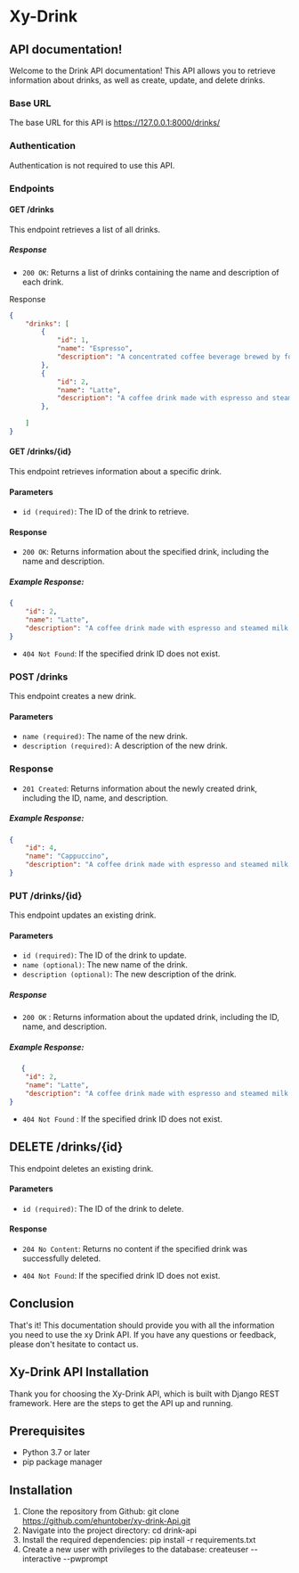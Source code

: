 #  Xy-Drink
## API documentation!

Welcome to the Drink API documentation! This API allows you to retrieve information about drinks, as well as create, update, and delete drinks.

### Base URL
The base URL for this API is https://127.0.0.1:8000/drinks/

### Authentication
Authentication is not required to use this API.
### Endpoints
#### GET /drinks
This endpoint retrieves a list of all drinks.

##### Response
- `200 OK`: Returns a list of drinks containing the name and description of each drink. 

Response
```json
{
    "drinks": [
        {
            "id": 1,
            "name": "Espresso",
            "description": "A concentrated coffee beverage brewed by forcing hot water under high pressure through finely ground coffee."
        },
        {
            "id": 2,
            "name": "Latte",
            "description": "A coffee drink made with espresso and steamed milk."
        },
    
    ]
}
```

#### GET /drinks/{id}
This endpoint retrieves information about a specific drink.

#### Parameters
- `id (required)`: The ID of the drink to retrieve.

#### Response
- `200 OK`: Returns information about the specified drink, including the name and description.

##### Example Response:

```json
{
    "id": 2,
    "name": "Latte",
    "description": "A coffee drink made with espresso and steamed milk."
}
```
- `404 Not Found`: If the specified drink ID does not exist.

### POST /drinks
This endpoint creates a new drink.

#### Parameters
- `name (required)`: The name of the new drink.
- `description (required)`: A description of the new drink.

### Response
- `201 Created`: Returns information about the newly created drink, including the ID, name, and description.

#####  Example Response:
```json
{
    "id": 4,
    "name": "Cappuccino",
    "description": "A coffee drink made with espresso and steamed milk foam."
}
```

### PUT /drinks/{id}
This endpoint updates an existing drink.

#### Parameters
- `id (required)`: The ID of the drink to update.
- `name (optional)`: The new name of the drink.
-  `description (optional)`: The new description of the drink.

##### Response
- `200 OK` : Returns information about the updated drink, including the ID, name, and description.

##### Example Response:

```json
   {
    "id": 2,
    "name": "Latte",
    "description": "A coffee drink made with espresso and steamed milk foam.."
}
```
- `404 Not Found` : If the specified drink ID does not exist.

## DELETE /drinks/{id}
This endpoint deletes an existing drink.

#### Parameters
- `id (required)`: The ID of the drink to delete.

#### Response
- `204 No Content`: Returns no content if the specified drink was successfully deleted.

- `404 Not Found`: If the specified drink ID does not exist.

## Conclusion
That's it! This documentation should provide you with all the information you need to use the xy Drink API. If you have any questions or feedback, please don't hesitate to contact us.



## Xy-Drink API Installation

Thank you for choosing the Xy-Drink API, which is built with Django REST framework. Here are the steps to get the API up and running.

## Prerequisites
- Python 3.7 or later
- pip package manager

## Installation
1. Clone the repository from Github: git clone https://github.com/ehuntober/xy-drink-Api.git
2. Navigate into the project directory: cd drink-api
3. Install the required dependencies: pip install -r requirements.txt
4. Create a new user with privileges to the database: createuser --interactive --pwprompt
